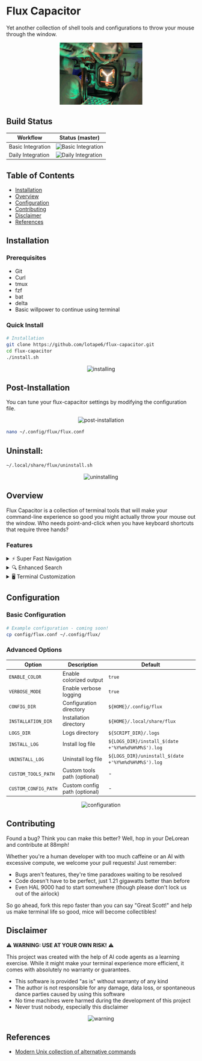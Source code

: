 # Flux Capacitor
Yet another collection of shell tools and configurations to throw your mouse through the window.

<p align="center">
  <img src="resources/flux.gif" alt="animated" />
</p>

## Build Status

| Workflow           | Status (master) |
|--------------------|-----------------|
| Basic Integration  | ![Basic Integration](https://github.com/lotape6/flux-capacitor/actions/workflows/BasicIntegration.yml/badge.svg?branch=master) |
| Daily Integration  | ![Daily Integration](https://github.com/lotape6/flux-capacitor/actions/workflows/DailyIntegration.yml/badge.svg?branch=master) |

## Table of Contents
- [Installation](#installation)
- [Overview](#overview)
- [Configuration](#configuration)
- [Contributing](#contributing)
- [Disclaimer](#disclaimer)
- [References](#references)

## Installation

### Prerequisites
- Git
- Curl
- tmux
- fzf
- bat
- delta
- Basic willpower to continue using terminal

### Quick Install
```bash
# Installation
git clone https://github.com/lotape6/flux-capacitor.git
cd flux-capacitor
./install.sh  
```
<p align="center">
  <img src="https://media.giphy.com/media/3o7btNhMBytxAM6YBa/giphy.gif" alt="installing"/>
</p>

## Post-Installation
You can tune your flux-capacitor settings by modifying the configuration file.


<p align="center">
  <img src="https://media.giphy.com/media/3o7btNq2Y0x5v1j4gI/giphy.gif" alt="post-installation"/>
</p>

```bash
nano ~/.config/flux/flux.conf
```
## Uninstall:

```bash
~/.local/share/flux/uninstall.sh 
```
<p align="center">
  <img src="https://media.giphy.com/media/3o7btNq2Y0x5v1j4gI/giphy.gif" alt="uninstalling"/>


## Overview

Flux Capacitor is a collection of terminal tools that will make your command-line experience so good you might actually throw your mouse out the window. Who needs point-and-click when you have keyboard shortcuts that require three hands?

### Features

<details>
<summary>⚡ Super Fast Navigation</summary>
<p align="center">
  <img src="https://media.giphy.com/media/3o7TKEP6YngkCKFofC/giphy.gif" alt="navigation demo" width="500px"/>
</p>
Coming soon: Navigate directories faster than light itself!
</details>

<details>
<summary>🔍 Enhanced Search</summary>
<p align="center">
  <img src="https://media.giphy.com/media/3orieS4jfHJaKwkeli/giphy.gif" alt="search demo" width="500px"/>
</p>
Coming soon: Find files you didn't even know you had!
</details>

<details>
<summary>🖥️ Terminal Customization</summary>
<p align="center">
  <img src="https://media.giphy.com/media/l3q2IYN87QjIg51kc/giphy.gif" alt="customization demo" width="500px"/>
</p>
Coming soon: Make your terminal so pretty you'll want to frame screenshots of it!
</details>

## Configuration

### Basic Configuration
```bash
# Example configuration - coming soon!
cp config/flux.conf ~/.config/flux/
```

### Advanced Options

| Option | Description | Default |
| --- | --- | --- |
| `ENABLE_COLOR` | Enable colorized output | `true` |
| `VERBOSE_MODE` | Enable verbose logging | `true` |
| `CONFIG_DIR` | Configuration directory | `${HOME}/.config/flux` |
| `INSTALLATION_DIR` | Installation directory | `${HOME}/.local/share/flux` |
| `LOGS_DIR` | Logs directory | `${SCRIPT_DIR}/.logs` |
| `INSTALL_LOG` | Install log file | `${LOGS_DIR}/install_$(date +'%Y%m%d%H%M%S').log` |
| `UNINSTALL_LOG` | Uninstall log file | `${LOGS_DIR}/uninstall_$(date +'%Y%m%d%H%M%S').log` |
| `CUSTOM_TOOLS_PATH` | Custom tools path (optional) | - |
| `CUSTOM_CONFIG_PATH` | Custom config path (optional) | - |

<p align="center">
  <img src="https://media.giphy.com/media/xsF1FSDbjguis/giphy.gif" alt="configuration"/>
</p>

## Contributing

Found a bug? Think you can make this better? Well, hop in your DeLorean and contribute at 88mph! 

Whether you're a human developer with too much caffeine or an AI with excessive compute, we welcome your pull requests! Just remember:

* Bugs aren't features, they're time paradoxes waiting to be resolved
* Code doesn't have to be perfect, just 1.21 gigawatts better than before
* Even HAL 9000 had to start somewhere (though please don't lock us out of the airlock)

So go ahead, fork this repo faster than you can say "Great Scott!" and help us make terminal life so good, mice will become collectibles!

## Disclaimer

⚠️ **WARNING: USE AT YOUR OWN RISK!** ⚠️

This project was created with the help of AI code agents as a learning exercise. While it might make your terminal experience more efficient, it comes with absolutely no warranty or guarantees.

* This software is provided "as is" without warranty of any kind
* The author is not responsible for any damage, data loss, or spontaneous dance parties caused by using this software
* No time machines were harmed during the development of this project
* Never trust nobody, especially this disclaimer

<p align="center">
  <img src="https://media.giphy.com/media/xT0xeJpnrWC4XWblEk/giphy.gif" alt="warning"/>
</p>


## References
- [Modern Unix collection of alternative commands](https://github.com/ibraheemdev/modern-unix)
